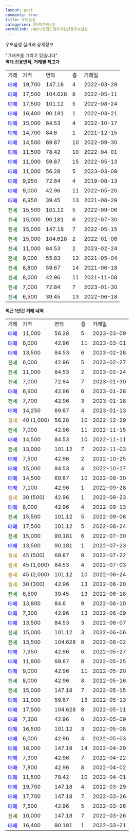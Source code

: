 ```yaml
---
layout: post
comments: true
title: 우보삼성
categories: [아파트정보]
permalink: /apt/강원도원주시일산동우보삼성
---
```


우보삼성 실거래 상세정보

<script type="text/javascript">
  google.charts.load('current', {'packages':['line', 'corechart']});
  google.charts.setOnLoadCallback(drawChart);

  function drawChart() {
    var data = new google.visualization.DataTable();
    data.addColumn('date', '거래일');
    data.addColumn('number', "매매");
    data.addColumn('number', "전세");
    data.addColumn('number', "전매");

    data.addRows([[new Date(Date.parse("2023-03-09")), 11000, null, null], [new Date(Date.parse("2023-03-01")), 8000, null, null], [new Date(Date.parse("2023-02-28")), 13500, null, null], [new Date(Date.parse("2023-02-27")), null, 6000, null], [new Date(Date.parse("2023-02-24")), null, 11000, null], [new Date(Date.parse("2023-01-30")), null, 7000, null], [new Date(Date.parse("2023-01-28")), 6900, null, null], [new Date(Date.parse("2023-01-18")), null, 7700, null], [new Date(Date.parse("2023-01-13")), 14250, null, null], [new Date(Date.parse("2022-12-29")), null, null, null], [new Date(Date.parse("2022-11-15")), null, 7000, null], [new Date(Date.parse("2022-11-11")), 14500, null, null], [new Date(Date.parse("2022-11-03")), null, 13000, null], [new Date(Date.parse("2022-10-25")), 7500, null, null], [new Date(Date.parse("2022-10-17")), 15000, null, null], [new Date(Date.parse("2022-09-30")), 14500, null, null], [new Date(Date.parse("2022-09-28")), 7100, null, null], [new Date(Date.parse("2022-09-23")), null, null, null], [new Date(Date.parse("2022-09-13")), 8000, null, null], [new Date(Date.parse("2022-09-06")), null, 15500, null], [new Date(Date.parse("2022-08-24")), 17500, null, null], [new Date(Date.parse("2022-07-30")), null, 15000, null], [new Date(Date.parse("2022-07-23")), 13500, null, null], [new Date(Date.parse("2022-07-22")), null, null, null], [new Date(Date.parse("2022-07-03")), null, null, null], [new Date(Date.parse("2022-06-24")), null, null, null], [new Date(Date.parse("2022-06-20")), null, null, null], [new Date(Date.parse("2022-06-18")), null, 6500, null], [new Date(Date.parse("2022-06-10")), 13800, null, null], [new Date(Date.parse("2022-06-09")), 7300, null, null], [new Date(Date.parse("2022-06-07")), 13500, null, null], [new Date(Date.parse("2022-06-06")), null, 15000, null], [new Date(Date.parse("2022-06-02")), null, 13500, null], [new Date(Date.parse("2022-05-27")), 7950, null, null], [new Date(Date.parse("2022-05-25")), 11800, null, null], [new Date(Date.parse("2022-05-20")), 9000, null, null], [new Date(Date.parse("2022-05-16")), null, 8000, null], [new Date(Date.parse("2022-05-15")), null, 15000, null], [new Date(Date.parse("2022-05-13")), 11000, null, null], [new Date(Date.parse("2022-05-11")), 17500, null, null], [new Date(Date.parse("2022-05-09")), 7300, null, null], [new Date(Date.parse("2022-05-08")), 16500, null, null], [new Date(Date.parse("2022-05-03")), 6000, null, null], [new Date(Date.parse("2022-04-29")), 18000, null, null], [new Date(Date.parse("2022-04-22")), 7300, null, null], [new Date(Date.parse("2022-04-02")), 7800, null, null], [new Date(Date.parse("2022-04-01")), 11500, null, null], [new Date(Date.parse("2022-03-29")), 19700, null, null], [new Date(Date.parse("2022-03-26")), 17700, null, null], [new Date(Date.parse("2022-03-26")), 7500, null, null], [new Date(Date.parse("2022-03-26")), null, 10000, null], [new Date(Date.parse("2022-03-21")), 16400, null, null]]);

    var options = {
      hAxis: {
        format: 'yyyy/MM/dd'
      },    
      lineWidth: 0,
      pointsVisible: true,    
      title: '최근 1년간 유형별 실거래가 분포',
      legend: { position: 'bottom' }
    };

    var formatter = new google.visualization.NumberFormat({pattern:'###,###'} );
    formatter.format(data, 1);
    formatter.format(data, 2);
    
    setTimeout(function() {
        var chart = new google.visualization.LineChart(document.getElementById('columnchart_material'));
        chart.draw(data, (options));
        document.getElementById('loading').style.display = 'none';
    }, 200);
  }
</script>


<div id="loading" style="z-index:20; display: block; margin-left: 0px">"그래프를 그리고 있습니다"</div>
<div id="columnchart_material" style="width: 95%; margin-left: 0px; display: block"></div>
<!-- contents start -->
<b>역대 전용면적, 거래별 최고가</b>
<table class="sortable">
    <tr>
      <td>거래</td>
      <td>가격</td>
      <td>면적</td>
      <td>층</td>
      <td>거래일</td>
    </tr>
        <tr>
          <td><a style="color: blue">매매</a></td>
          <td>19,700</td>
          <td>147.18</td>
          <td>4</td>
          <td>2022-03-29</td>
        </tr>            <tr>
          <td><a style="color: blue">매매</a></td>
          <td>17,500</td>
          <td>104.628</td>
          <td>8</td>
          <td>2022-05-11</td>
        </tr>            <tr>
          <td><a style="color: blue">매매</a></td>
          <td>17,500</td>
          <td>101.12</td>
          <td>5</td>
          <td>2022-08-24</td>
        </tr>            <tr>
          <td><a style="color: blue">매매</a></td>
          <td>16,400</td>
          <td>90.181</td>
          <td>1</td>
          <td>2022-03-21</td>
        </tr>            <tr>
          <td><a style="color: blue">매매</a></td>
          <td>15,000</td>
          <td>84.53</td>
          <td>4</td>
          <td>2022-10-17</td>
        </tr>            <tr>
          <td><a style="color: blue">매매</a></td>
          <td>14,700</td>
          <td>84.6</td>
          <td>1</td>
          <td>2021-12-15</td>
        </tr>            <tr>
          <td><a style="color: blue">매매</a></td>
          <td>14,500</td>
          <td>69.87</td>
          <td>10</td>
          <td>2022-09-30</td>
        </tr>            <tr>
          <td><a style="color: blue">매매</a></td>
          <td>11,500</td>
          <td>78.42</td>
          <td>10</td>
          <td>2022-04-01</td>
        </tr>            <tr>
          <td><a style="color: blue">매매</a></td>
          <td>11,000</td>
          <td>59.67</td>
          <td>15</td>
          <td>2022-05-13</td>
        </tr>            <tr>
          <td><a style="color: blue">매매</a></td>
          <td>11,000</td>
          <td>56.28</td>
          <td>5</td>
          <td>2023-03-09</td>
        </tr>            <tr>
          <td><a style="color: blue">매매</a></td>
          <td>9,950</td>
          <td>72.84</td>
          <td>4</td>
          <td>2019-08-13</td>
        </tr>            <tr>
          <td><a style="color: blue">매매</a></td>
          <td>9,000</td>
          <td>42.96</td>
          <td>11</td>
          <td>2022-05-20</td>
        </tr>            <tr>
          <td><a style="color: blue">매매</a></td>
          <td>6,950</td>
          <td>39.45</td>
          <td>13</td>
          <td>2021-08-29</td>
        </tr>        
        <tr>
              <td><a style="color: darkgreen">전세</a></td>
              <td>15,500</td>
              <td>101.12</td>
              <td>5</td>
              <td>2022-09-06</td>
            </tr>            <tr>
              <td><a style="color: darkgreen">전세</a></td>
              <td>15,000</td>
              <td>90.181</td>
              <td>6</td>
              <td>2022-07-30</td>
            </tr>            <tr>
              <td><a style="color: darkgreen">전세</a></td>
              <td>15,000</td>
              <td>147.18</td>
              <td>7</td>
              <td>2022-05-15</td>
            </tr>            <tr>
              <td><a style="color: darkgreen">전세</a></td>
              <td>15,000</td>
              <td>104.628</td>
              <td>2</td>
              <td>2022-01-08</td>
            </tr>            <tr>
              <td><a style="color: darkgreen">전세</a></td>
              <td>11,000</td>
              <td>84.53</td>
              <td>2</td>
              <td>2023-02-24</td>
            </tr>            <tr>
              <td><a style="color: darkgreen">전세</a></td>
              <td>9,000</td>
              <td>55.83</td>
              <td>13</td>
              <td>2021-05-04</td>
            </tr>            <tr>
              <td><a style="color: darkgreen">전세</a></td>
              <td>8,800</td>
              <td>59.67</td>
              <td>14</td>
              <td>2021-06-18</td>
            </tr>            <tr>
              <td><a style="color: darkgreen">전세</a></td>
              <td>8,000</td>
              <td>42.96</td>
              <td>11</td>
              <td>2021-11-08</td>
            </tr>            <tr>
              <td><a style="color: darkgreen">전세</a></td>
              <td>7,000</td>
              <td>72.84</td>
              <td>7</td>
              <td>2023-01-30</td>
            </tr>            <tr>
              <td><a style="color: darkgreen">전세</a></td>
              <td>6,500</td>
              <td>39.45</td>
              <td>13</td>
              <td>2022-06-18</td>
            </tr>        
    
</table>

<b>최근 1년간 거래 내역</b>

<table class="sortable">
    <tr>
      <td>거래</td>
      <td>가격</td>
      <td>면적</td>
      <td>층</td>
      <td>거래일</td>
    </tr>
    <tr>
      <td><a style="color: blue">매매</a></td>
      <td>11,000</td>
      <td>56.28</td>
      <td>5</td>
      <td>2023-03-09</td>
    </tr>          <tr>
      <td><a style="color: blue">매매</a></td>
      <td>8,000</td>
      <td>42.96</td>
      <td>11</td>
      <td>2023-03-01</td>
    </tr>          <tr>
      <td><a style="color: blue">매매</a></td>
      <td>13,500</td>
      <td>84.53</td>
      <td>6</td>
      <td>2023-02-28</td>
    </tr>          <tr>
      <td><a style="color: darkgreen">전세</a></td>
      <td>6,000</td>
      <td>42.96</td>
      <td>5</td>
      <td>2023-02-27</td>
    </tr>          <tr>
      <td><a style="color: darkgreen">전세</a></td>
      <td>11,000</td>
      <td>84.53</td>
      <td>2</td>
      <td>2023-02-24</td>
    </tr>          <tr>
      <td><a style="color: darkgreen">전세</a></td>
      <td>7,000</td>
      <td>72.84</td>
      <td>7</td>
      <td>2023-01-30</td>
    </tr>          <tr>
      <td><a style="color: blue">매매</a></td>
      <td>6,900</td>
      <td>42.96</td>
      <td>6</td>
      <td>2023-01-28</td>
    </tr>          <tr>
      <td><a style="color: darkgreen">전세</a></td>
      <td>7,700</td>
      <td>42.96</td>
      <td>3</td>
      <td>2023-01-18</td>
    </tr>          <tr>
      <td><a style="color: blue">매매</a></td>
      <td>14,250</td>
      <td>69.87</td>
      <td>4</td>
      <td>2023-01-13</td>
    </tr>          <tr>
      <td><a style="color: darkgoldenrod">월세</a></td>
      <td>40 (1,000)</td>
      <td>56.28</td>
      <td>10</td>
      <td>2022-12-29</td>
    </tr>          <tr>
      <td><a style="color: darkgreen">전세</a></td>
      <td>7,000</td>
      <td>42.96</td>
      <td>11</td>
      <td>2022-11-15</td>
    </tr>          <tr>
      <td><a style="color: blue">매매</a></td>
      <td>14,500</td>
      <td>84.53</td>
      <td>10</td>
      <td>2022-11-11</td>
    </tr>          <tr>
      <td><a style="color: darkgreen">전세</a></td>
      <td>13,000</td>
      <td>101.12</td>
      <td>7</td>
      <td>2022-11-03</td>
    </tr>          <tr>
      <td><a style="color: blue">매매</a></td>
      <td>7,500</td>
      <td>42.96</td>
      <td>2</td>
      <td>2022-10-25</td>
    </tr>          <tr>
      <td><a style="color: blue">매매</a></td>
      <td>15,000</td>
      <td>84.53</td>
      <td>4</td>
      <td>2022-10-17</td>
    </tr>          <tr>
      <td><a style="color: blue">매매</a></td>
      <td>14,500</td>
      <td>69.87</td>
      <td>10</td>
      <td>2022-09-30</td>
    </tr>          <tr>
      <td><a style="color: blue">매매</a></td>
      <td>7,100</td>
      <td>42.96</td>
      <td>1</td>
      <td>2022-09-28</td>
    </tr>          <tr>
      <td><a style="color: darkgoldenrod">월세</a></td>
      <td>30 (500)</td>
      <td>42.96</td>
      <td>1</td>
      <td>2022-09-23</td>
    </tr>          <tr>
      <td><a style="color: blue">매매</a></td>
      <td>8,000</td>
      <td>42.96</td>
      <td>4</td>
      <td>2022-09-13</td>
    </tr>          <tr>
      <td><a style="color: darkgreen">전세</a></td>
      <td>15,500</td>
      <td>101.12</td>
      <td>5</td>
      <td>2022-09-06</td>
    </tr>          <tr>
      <td><a style="color: blue">매매</a></td>
      <td>17,500</td>
      <td>101.12</td>
      <td>5</td>
      <td>2022-08-24</td>
    </tr>          <tr>
      <td><a style="color: darkgreen">전세</a></td>
      <td>15,000</td>
      <td>90.181</td>
      <td>6</td>
      <td>2022-07-30</td>
    </tr>          <tr>
      <td><a style="color: blue">매매</a></td>
      <td>13,500</td>
      <td>90.181</td>
      <td>1</td>
      <td>2022-07-23</td>
    </tr>          <tr>
      <td><a style="color: darkgoldenrod">월세</a></td>
      <td>45 (500)</td>
      <td>69.87</td>
      <td>9</td>
      <td>2022-07-22</td>
    </tr>          <tr>
      <td><a style="color: darkgoldenrod">월세</a></td>
      <td>45 (1,000)</td>
      <td>84.53</td>
      <td>4</td>
      <td>2022-07-03</td>
    </tr>          <tr>
      <td><a style="color: darkgoldenrod">월세</a></td>
      <td>45 (2,000)</td>
      <td>101.12</td>
      <td>10</td>
      <td>2022-06-24</td>
    </tr>          <tr>
      <td><a style="color: darkgoldenrod">월세</a></td>
      <td>30 (300)</td>
      <td>42.96</td>
      <td>13</td>
      <td>2022-06-20</td>
    </tr>          <tr>
      <td><a style="color: darkgreen">전세</a></td>
      <td>6,500</td>
      <td>39.45</td>
      <td>13</td>
      <td>2022-06-18</td>
    </tr>          <tr>
      <td><a style="color: blue">매매</a></td>
      <td>13,800</td>
      <td>84.6</td>
      <td>9</td>
      <td>2022-06-10</td>
    </tr>          <tr>
      <td><a style="color: blue">매매</a></td>
      <td>7,300</td>
      <td>42.96</td>
      <td>13</td>
      <td>2022-06-09</td>
    </tr>          <tr>
      <td><a style="color: blue">매매</a></td>
      <td>13,500</td>
      <td>84.53</td>
      <td>3</td>
      <td>2022-06-07</td>
    </tr>          <tr>
      <td><a style="color: darkgreen">전세</a></td>
      <td>15,000</td>
      <td>101.12</td>
      <td>3</td>
      <td>2022-06-06</td>
    </tr>          <tr>
      <td><a style="color: darkgreen">전세</a></td>
      <td>13,500</td>
      <td>104.628</td>
      <td>8</td>
      <td>2022-06-02</td>
    </tr>          <tr>
      <td><a style="color: blue">매매</a></td>
      <td>7,950</td>
      <td>42.96</td>
      <td>6</td>
      <td>2022-05-27</td>
    </tr>          <tr>
      <td><a style="color: blue">매매</a></td>
      <td>11,800</td>
      <td>69.87</td>
      <td>8</td>
      <td>2022-05-25</td>
    </tr>          <tr>
      <td><a style="color: blue">매매</a></td>
      <td>9,000</td>
      <td>42.96</td>
      <td>11</td>
      <td>2022-05-20</td>
    </tr>          <tr>
      <td><a style="color: darkgreen">전세</a></td>
      <td>8,000</td>
      <td>42.96</td>
      <td>8</td>
      <td>2022-05-16</td>
    </tr>          <tr>
      <td><a style="color: darkgreen">전세</a></td>
      <td>15,000</td>
      <td>147.18</td>
      <td>7</td>
      <td>2022-05-15</td>
    </tr>          <tr>
      <td><a style="color: blue">매매</a></td>
      <td>11,000</td>
      <td>59.67</td>
      <td>15</td>
      <td>2022-05-13</td>
    </tr>          <tr>
      <td><a style="color: blue">매매</a></td>
      <td>17,500</td>
      <td>104.628</td>
      <td>8</td>
      <td>2022-05-11</td>
    </tr>          <tr>
      <td><a style="color: blue">매매</a></td>
      <td>7,300</td>
      <td>42.96</td>
      <td>6</td>
      <td>2022-05-09</td>
    </tr>          <tr>
      <td><a style="color: blue">매매</a></td>
      <td>16,500</td>
      <td>101.12</td>
      <td>3</td>
      <td>2022-05-08</td>
    </tr>          <tr>
      <td><a style="color: blue">매매</a></td>
      <td>6,000</td>
      <td>42.96</td>
      <td>4</td>
      <td>2022-05-03</td>
    </tr>          <tr>
      <td><a style="color: blue">매매</a></td>
      <td>18,000</td>
      <td>147.18</td>
      <td>14</td>
      <td>2022-04-29</td>
    </tr>          <tr>
      <td><a style="color: blue">매매</a></td>
      <td>7,300</td>
      <td>42.96</td>
      <td>7</td>
      <td>2022-04-22</td>
    </tr>          <tr>
      <td><a style="color: blue">매매</a></td>
      <td>7,800</td>
      <td>42.96</td>
      <td>8</td>
      <td>2022-04-02</td>
    </tr>          <tr>
      <td><a style="color: blue">매매</a></td>
      <td>11,500</td>
      <td>78.42</td>
      <td>10</td>
      <td>2022-04-01</td>
    </tr>          <tr>
      <td><a style="color: blue">매매</a></td>
      <td>19,700</td>
      <td>147.18</td>
      <td>4</td>
      <td>2022-03-29</td>
    </tr>          <tr>
      <td><a style="color: blue">매매</a></td>
      <td>17,700</td>
      <td>147.18</td>
      <td>7</td>
      <td>2022-03-26</td>
    </tr>          <tr>
      <td><a style="color: blue">매매</a></td>
      <td>7,500</td>
      <td>42.96</td>
      <td>5</td>
      <td>2022-03-26</td>
    </tr>          <tr>
      <td><a style="color: darkgreen">전세</a></td>
      <td>10,000</td>
      <td>147.18</td>
      <td>7</td>
      <td>2022-03-26</td>
    </tr>          <tr>
      <td><a style="color: blue">매매</a></td>
      <td>16,400</td>
      <td>90.181</td>
      <td>1</td>
      <td>2022-03-21</td>
    </tr>      </table>
<!-- contents end -->    

